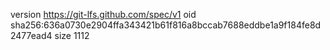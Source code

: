 version https://git-lfs.github.com/spec/v1
oid sha256:636a0730e2904ffa343421b61f816a8bccab7688eddbe1a9f184fe8d2477ead4
size 1112
